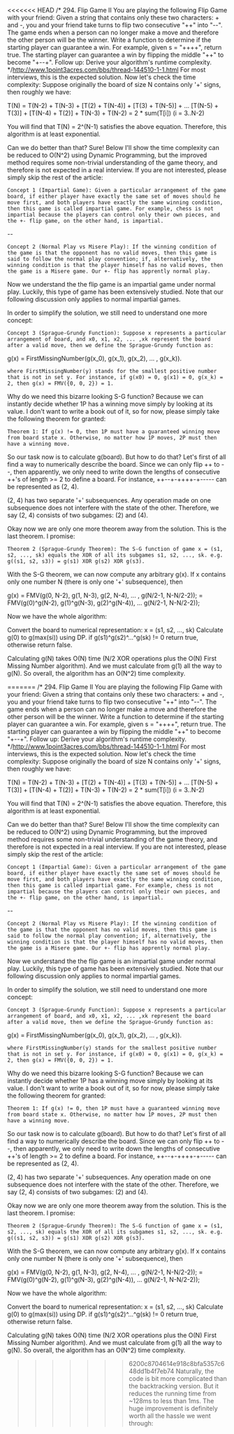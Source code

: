 <<<<<<< HEAD
/*
294. Flip Game II
You are playing the following Flip Game with your friend: Given a string that contains only these two characters: + and -, you and your friend take turns to flip two consecutive "++" into "--". The game ends when a person can no longer make a move and therefore the other person will be the winner.
Write a function to determine if the starting player can guarantee a win.
For example, given s = "++++", return true. The starting player can guarantee a win by flipping the middle "++" to become "+--+".
Follow up:
Derive your algorithm's runtime complexity.
*/http://www.1point3acres.com/bbs/thread-144510-1-1.html
For most interviews, this is the expected solution. Now let's check the time complexity: Suppose originally the board of size N contains only '+' signs, then roughly we have:

T(N) = T(N-2) + T(N-3) + [T(2) + T(N-4)] + [T(3) + T(N-5)] + ... 
        [T(N-5) + T(3)] + [T(N-4) + T(2)] + T(N-3) + T(N-2)
     = 2 * sum(T[i])  (i = 3..N-2)

You will find that T(N) = 2^(N-1) satisfies the above equation. Therefore, this algorithm is at least exponential.

Can we do better than that? Sure! Below I'll show the time complexity can be reduced to O(N^2) using Dynamic Programming, but the improved method requires some non-trivial understanding of the game theory, and therefore is not expected in a real interview. If you are not interested, please simply skip the rest of the article:

    Concept 1 (Impartial Game): Given a particular arrangement of the game board, if either player have exactly the same set of moves should he move first, and both players have exactly the same winning condition, then this game is called impartial game. For example, chess is not impartial because the players can control only their own pieces, and the +- flip game, on the other hand, is impartial.

--

    Concept 2 (Normal Play vs Misere Play): If the winning condition of the game is that the opponent has no valid moves, then this game is said to follow the normal play convention; if, alternatively, the winning condition is that the player himself has no valid moves, then the game is a Misere game. Our +- flip has apprently normal play.

Now we understand the the flip game is an impartial game under normal play. Luckily, this type of game has been extensively studied. Note that our following discussion only applies to normal impartial games.

In order to simplify the solution, we still need to understand one more concept:

    Concept 3 (Sprague-Grundy Function): Suppose x represents a particular arrangement of board, and x0, x1, x2, ... ,xk represent the board after a valid move, then we define the Sprague-Grundy function as:

 g(x) = FirstMissingNumber(g(x_0), g(x_1), g(x_2), ... , g(x_k)). 

    where FirstMissingNumber(y) stands for the smallest positive number that is not in set y. For instance, if g(x0) = 0, g(x1) = 0, g(x_k) = 2, then g(x) = FMV({0, 0, 2}) = 1.

Why do we need this bizarre looking S-G function? Because we can instantly decide whether 1P has a winning move simply by looking at its value. I don't want to write a book out of it, so for now, please simply take the following theorem for granted:

    Theorem 1: If g(x) != 0, then 1P must have a guaranteed winning move from board state x. Otherwise, no matter how 1P moves, 2P must then have a winning move.

So our task now is to calculate g(board). But how to do that? Let's first of all find a way to numerically describe the board. Since we can only flip ++ to --, then apparently, we only need to write down the lengths of consecutive ++'s of length >= 2 to define a board. For instance, ++--+-++++-+----- can be represented as (2, 4).

(2, 4) has two separate '+' subsequences. Any operation made on one subsequence does not interfere with the state of the other. Therefore, we say (2, 4) consists of two subgames: (2) and (4).

Okay now we are only one more theorem away from the solution. This is the last theorem. I promise:

    Theorem 2 (Sprague-Grundy Theorem): The S-G function of game x = (s1, s2, ..., sk) equals the XOR of all its subgames s1, s2, ..., sk. e.g. g((s1, s2, s3)) = g(s1) XOR g(s2) XOR g(s3).

With the S-G theorem, we can now compute any arbitrary g(x). If x contains only one number N (there is only one '+' subsequence), then

g(x) = FMV(g(0, N-2), g(1, N-3), g(2, N-4), ... , g(N/2-1, N-N/2-2));
     = FMV(g(0)^g(N-2), g(1)^g(N-3), g(2)^g(N-4)), ... g(N/2-1, N-N/2-2));

Now we have the whole algorithm:

Convert the board to numerical representation: x = (s1, s2, ..., sk)
Calculate g(0) to g(max(si)) using DP.
if g(s1)^g(s2)^...^g(sk) != 0 return true, otherwise return false.

Calculating g(N) takes O(N) time (N/2 XOR operations plus the O(N) First Missing Number algorithm). And we must calculate from g(1) all the way to g(N). So overall, the algorithm has an O(N^2) time complexity.

=======
/*
294. Flip Game II
You are playing the following Flip Game with your friend: Given a string that contains only these two characters: + and -, you and your friend take turns to flip two consecutive "++" into "--". The game ends when a person can no longer make a move and therefore the other person will be the winner.
Write a function to determine if the starting player can guarantee a win.
For example, given s = "++++", return true. The starting player can guarantee a win by flipping the middle "++" to become "+--+".
Follow up:
Derive your algorithm's runtime complexity.
*/http://www.1point3acres.com/bbs/thread-144510-1-1.html
For most interviews, this is the expected solution. Now let's check the time complexity: Suppose originally the board of size N contains only '+' signs, then roughly we have:

T(N) = T(N-2) + T(N-3) + [T(2) + T(N-4)] + [T(3) + T(N-5)] + ... 
        [T(N-5) + T(3)] + [T(N-4) + T(2)] + T(N-3) + T(N-2)
     = 2 * sum(T[i])  (i = 3..N-2)

You will find that T(N) = 2^(N-1) satisfies the above equation. Therefore, this algorithm is at least exponential.

Can we do better than that? Sure! Below I'll show the time complexity can be reduced to O(N^2) using Dynamic Programming, but the improved method requires some non-trivial understanding of the game theory, and therefore is not expected in a real interview. If you are not interested, please simply skip the rest of the article:

    Concept 1 (Impartial Game): Given a particular arrangement of the game board, if either player have exactly the same set of moves should he move first, and both players have exactly the same winning condition, then this game is called impartial game. For example, chess is not impartial because the players can control only their own pieces, and the +- flip game, on the other hand, is impartial.

--

    Concept 2 (Normal Play vs Misere Play): If the winning condition of the game is that the opponent has no valid moves, then this game is said to follow the normal play convention; if, alternatively, the winning condition is that the player himself has no valid moves, then the game is a Misere game. Our +- flip has apprently normal play.

Now we understand the the flip game is an impartial game under normal play. Luckily, this type of game has been extensively studied. Note that our following discussion only applies to normal impartial games.

In order to simplify the solution, we still need to understand one more concept:

    Concept 3 (Sprague-Grundy Function): Suppose x represents a particular arrangement of board, and x0, x1, x2, ... ,xk represent the board after a valid move, then we define the Sprague-Grundy function as:

 g(x) = FirstMissingNumber(g(x_0), g(x_1), g(x_2), ... , g(x_k)). 

    where FirstMissingNumber(y) stands for the smallest positive number that is not in set y. For instance, if g(x0) = 0, g(x1) = 0, g(x_k) = 2, then g(x) = FMV({0, 0, 2}) = 1.

Why do we need this bizarre looking S-G function? Because we can instantly decide whether 1P has a winning move simply by looking at its value. I don't want to write a book out of it, so for now, please simply take the following theorem for granted:

    Theorem 1: If g(x) != 0, then 1P must have a guaranteed winning move from board state x. Otherwise, no matter how 1P moves, 2P must then have a winning move.

So our task now is to calculate g(board). But how to do that? Let's first of all find a way to numerically describe the board. Since we can only flip ++ to --, then apparently, we only need to write down the lengths of consecutive ++'s of length >= 2 to define a board. For instance, ++--+-++++-+----- can be represented as (2, 4).

(2, 4) has two separate '+' subsequences. Any operation made on one subsequence does not interfere with the state of the other. Therefore, we say (2, 4) consists of two subgames: (2) and (4).

Okay now we are only one more theorem away from the solution. This is the last theorem. I promise:

    Theorem 2 (Sprague-Grundy Theorem): The S-G function of game x = (s1, s2, ..., sk) equals the XOR of all its subgames s1, s2, ..., sk. e.g. g((s1, s2, s3)) = g(s1) XOR g(s2) XOR g(s3).

With the S-G theorem, we can now compute any arbitrary g(x). If x contains only one number N (there is only one '+' subsequence), then

g(x) = FMV(g(0, N-2), g(1, N-3), g(2, N-4), ... , g(N/2-1, N-N/2-2));
     = FMV(g(0)^g(N-2), g(1)^g(N-3), g(2)^g(N-4)), ... g(N/2-1, N-N/2-2));

Now we have the whole algorithm:

Convert the board to numerical representation: x = (s1, s2, ..., sk)
Calculate g(0) to g(max(si)) using DP.
if g(s1)^g(s2)^...^g(sk) != 0 return true, otherwise return false.

Calculating g(N) takes O(N) time (N/2 XOR operations plus the O(N) First Missing Number algorithm). And we must calculate from g(1) all the way to g(N). So overall, the algorithm has an O(N^2) time complexity.

>>>>>>> 6200c8704614e918c8bfa5357c648dd1b4f7eb74
Naturally, the code is bit more complicated than the backtracking version. But it reduces the running time from ~128ms to less than 1ms. The huge improvement is definitely worth all the hassle we went through: